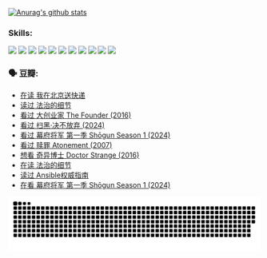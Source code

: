 
[![Anurag's github stats](https://github-readme-stats.vercel.app/api?username=w940853815)](https://github.com/anuraghazra/github-readme-stats)

### Skills:

<code><img height="32" src="https://cdn.jsdelivr.net/npm/simple-icons@v5/icons/python.svg"></code>
<code><img height="32" src="https://cdn.jsdelivr.net/npm/simple-icons@v5/icons/javascript.svg"></code>
<code><img height="32" src="https://cdn.jsdelivr.net/npm/simple-icons@v5/icons/django.svg"></code>
<code><img height="32" src="https://cdn.jsdelivr.net/npm/simple-icons@v5/icons/flask.svg"></code>
<code><img height="32" src="https://cdn.jsdelivr.net/npm/simple-icons@v5/icons/vuetify.svg"></code>
<code><img height="32" src="https://cdn.jsdelivr.net/npm/simple-icons@v5/icons/git.svg"></code>
<code><img height="32" src="https://cdn.jsdelivr.net/npm/simple-icons@v5/icons/docker.svg"></code>
<code><img height="32" src="https://cdn.jsdelivr.net/npm/simple-icons@v5/icons/postgresql.svg"></code>
<code><img height="32" src="https://cdn.jsdelivr.net/npm/simple-icons@v5/icons/elasticsearch.svg"></code>
<code><img height="32" src="https://cdn.jsdelivr.net/npm/simple-icons@v5/icons/macos.svg"></code>
<code><img height="32" src="https://cdn.jsdelivr.net/npm/simple-icons@v5/icons/linux.svg"></code>

### 🗣 豆瓣:

<!-- DOUBAN-ACTIVITIES:START -->
- [在读 我在北京送快递](https://www.douban.com/people/136069238/status/4658098365/?_i=21290696)
- [读过 法治的细节](https://www.douban.com/people/136069238/status/4657347558/?_i=21290696)
- [看过 大创业家 The Founder‎ (2016)](https://www.douban.com/people/136069238/status/4649667693/?_i=21290696)
- [看过 扫黑·决不放弃‎ (2024)](https://www.douban.com/people/136069238/status/4648051460/?_i=21290696)
- [看过 幕府将军 第一季 Shōgun Season 1‎ (2024)](https://www.douban.com/people/136069238/status/4642727883/?_i=21290696)
- [看过 赎罪 Atonement‎ (2007)](https://www.douban.com/people/136069238/status/4640061894/?_i=21290696)
- [想看 奇异博士 Doctor Strange‎ (2016)](https://www.douban.com/people/136069238/status/4640051761/?_i=21290696)
- [在读 法治的细节](https://www.douban.com/people/136069238/status/4633090780/?_i=21290696)
- [读过 Ansible权威指南](https://www.douban.com/people/136069238/status/4633090154/?_i=21290696)
- [在看 幕府将军 第一季 Shōgun Season 1‎ (2024)](https://www.douban.com/people/136069238/status/4628143207/?_i=21290696)
<!-- DOUBAN-ACTIVITIES:END -->


![Snake animation](https://raw.githubusercontent.com/w940853815/w940853815/output/github-contribution-grid-snake.svg)

<!--
**w940853815/w940853815** is a ✨ _special_ ✨ repository because its `README.md` (this file) appears on your GitHub profile.

Here are some ideas to get you started:

- 🔭 I’m currently working on ...
- 🌱 I’m currently learning ...
- 👯 I’m looking to collaborate on ...
- 🤔 I’m looking for help with ...
- 💬 Ask me about ...
- 📫 How to reach me: ...
- 😄 Pronouns: ...
- ⚡ Fun fact: ...
-->
